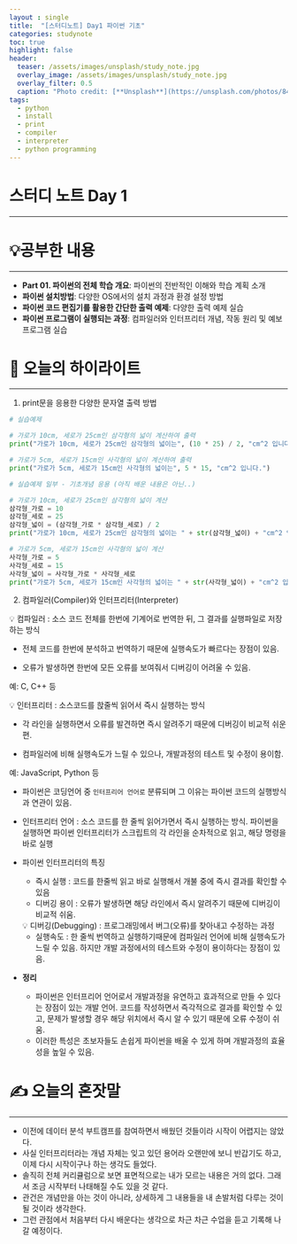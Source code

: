 ```yaml
---
layout : single
title:  "[스터디노트] Day1 파이썬 기초"
categories: studynote
toc: true
highlight: false
header:
  teaser: /assets/images/unsplash/study_note.jpg
  overlay_image: /assets/images/unsplash/study_note.jpg
  overlay_filter: 0.5
  caption: "Photo credit: [**Unsplash**](https://unsplash.com/photos/842ofHC6MaI)"
tags:
  - python
  - install
  - print
  - compiler
  - interpreter
  - python programming
---
```



# 스터디 노트 Day 1
---

# 💡공부한 내용

---

- **Part 01. 파이썬의 전체 학습 개요**: 파이썬의 전반적인 이해와 학습 계획 소개
- **파이썬 설치방법**: 다양한 OS에서의 설치 과정과 환경 설정 방법
- **파이썬 코드 편집기를 활용한 간단한 출력 예제**: 다양한 출력 예제 실습
- **파이썬 프로그램이 실행되는 과정**: 컴파일러와 인터프리터 개념, 작동 원리 및 예보 프로그램 실습

# 📝 오늘의 하이라이트

---

1. print문을 응용한 다양한 문자열 출력 방법

```python
# 실습예제

# 가로가 10cm, 세로가 25cm인 삼각형의 넓이 계산하여 출력
print("가로가 10cm, 세로가 25cm인 삼각형의 넓이는", (10 * 25) / 2, "cm^2 입니다.")

# 가로가 5cm, 세로가 15cm인 사각형의 넓이 계산하여 출력
print("가로가 5cm, 세로가 15cm인 사각형의 넓이는", 5 * 15, "cm^2 입니다.")
```

```python
# 실습예제 일부 - 기초개념 응용 (아직 배운 내용은 아닌..)

# 가로가 10cm, 세로가 25cm인 삼각형의 넓이 계산
삼각형_가로 = 10
삼각형_세로 = 25
삼각형_넓이 = (삼각형_가로 * 삼각형_세로) / 2
print("가로가 10cm, 세로가 25cm인 삼각형의 넓이는 " + str(삼각형_넓이) + "cm^2 입니다.")

# 가로가 5cm, 세로가 15cm인 사각형의 넓이 계산
사각형_가로 = 5
사각형_세로 = 15
사각형_넓이 = 사각형_가로 * 사각형_세로
print("가로가 5cm, 세로가 15cm인 사각형의 넓이는 " + str(사각형_넓이) + "cm^2 입니다.")
```

2. 컴파일러(Compiler)와 인터프리터(Interpreter)

<aside>
💡 컴파일러 : 소스 코드 전체를 한번에 기계어로 번역한 뒤, 그 결과를 실행파일로 저장하는 방식

- 전체 코드를 한번에 분석하고 번역하기 때문에 실행속도가 빠르다는 장점이 있음.
  
- 오류가 발생하면 한번에 모든 오류를 보여줘서 디버깅이 어려울 수 있음.


예: C, C++ 등

</aside>

<aside>
💡 인터프리터 : 소스코드를 핝줄씩 읽어서 즉시 실행하는 방식

- 각 라인을 실행하면서 오류를 발견하면 즉시 알려주기 때문에 디버깅이 비교적 쉬운 편.
  
- 컴파일러에 비해 실행속도가 느릴 수 있으나, 개발과정의 테스트 및 수정이 용이함.


예: JavaScript, Python 등

</aside>

- 파이썬은 코딩언어 중 `인터프리어 언어로` 분류되며 그 이유는 파이썬 코드의 실행방식과 연관이 있음.
- 인터프리터 언어 : 소스 코드를 한 줄씩 읽어가면서 즉시 실행하는 방식. 파이썬을 실행하면 파이썬 인터프리터가 스크립트의 각 라인을 순차적으로 읽고, 해당 명령을 바로 실행
- 파이썬 인터프리터의 특징
    - 즉시 실행 : 코드를 한줄씩 읽고 바로 실행해서 개불 중에 즉시 결과를 확인할 수 있음
    - 디버깅 용이 : 오류가 발생하면 해당 라인에서 즉시 알려주기 때문에 디버깅이 비교적 쉬움.
    
    <aside>
    💡 디버깅(Debugging) : 프로그래밍에서 버그(오류)를 찾아내고 수정하는 과정
    
    </aside>
    
    - 실행속도 : 한 줄씩 번역하고 실행하기때문에 컴파일러 언어에 비해 실행속도가 느릴 수 있음. 하지만 개발 과정에서의 테스트와 수정이 용이하다는 장점이 있음.
- **정리**
    - 파이썬은 인터프리어 언어로서 개발과정을 유연하고 효과적으로 만들 수 있다는 장점이 있는 개발 언어. 코드를 작성하면서 즉각적으로 결과를 확인할 수 있고, 문제가 발생할 경우 해당 위치에서 즉시 알 수 있기 때문에 오류 수정이 쉬움.
    - 이러한 특성은 초보자들도 손쉽게 파이썬을 배울 수 있게 하며 개발과정의 효율성을 높일 수 있음.

# ✍️ 오늘의 혼잣말

---

- 이전에 데이터 분석 부트캠프를 참여하면서 배웠던 것들이라 시작이 어렵지는 않았다.
- 사실 인터프리터라는 개념 자체는 잊고 있던 용어라 오랜만에 보니 반갑기도 하고, 이제 다시 시작이구나 하는 생각도 들었다.
- 솔직히 전체 커리큘럼으로 보면 표면적으로는 내가 모르는 내용은 거의 없다. 그래서 조금 시작부터 나태해질 수도 있을 것 같다.
- 관건은 개념만을 아는 것이 아니라, 상세하게 그 내용들을 내 손발처럼 다루는 것이 될 것이라 생각한다.
- 그런 관점에서 처음부터 다시 배운다는 생각으로 차근 차근 수업을 듣고 기록해 나갈 예정이다.